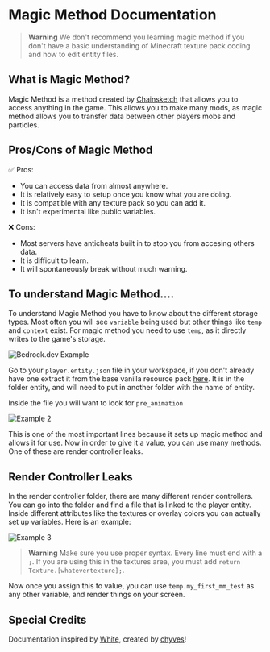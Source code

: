 # Magic Method Documentation

> **Warning**
> We don't recommend you learning magic method if you don't have a basic understanding of Minecraft texture pack coding and how to edit entity files.

## What is Magic Method?
Magic Method is a method created by [Chainsketch](https://www.youtube.com/@Chainsketch) that allows you to access anything in the game. This allows you to make many mods, as magic method allows you to transfer data between other players mobs and particles.

## Pros/Cons of Magic Method
✅ Pros:
 - You can access data from almost anywhere.
 - It is relatively easy to setup once you know what you are doing.
 - It is compatible with any texture pack so you can add it.
 - It isn't experimental like public variables.
 
❌ Cons:
 - Most servers have anticheats built in to stop you from accesing others data.
 - It is difficult to learn.
 - It will spontaneously break without much warning.

## To understand Magic Method....
To understand Magic Method you have to know about the different storage types. Most often you will see ```variable``` being used but other things like ```temp``` and ```context``` exist. For magic method you need to use ```temp```, as it directly writes to the game's storage.


![Bedrock.dev Example](https://user-images.githubusercontent.com/82107846/213821855-62a974d6-bee3-41bd-8a47-c4ae367b0139.png)

Go to your ```player.entity.json``` file in your workspace, if you don't already have one extract it from the base vanilla resource pack [here](https://aka.ms/resourcepacktemplate). It is in the folder entity, and will need to put in another folder with the name of entity.

Inside the file you will want to look for ```pre_animation```

![Example 2](https://user-images.githubusercontent.com/82107846/213822128-1c5b781f-e7bc-4416-a8bd-d0832ba9b7ee.png)

This is one of the most important lines because it sets up magic method and allows it for use. Now in order to give it a value, you can use many methods. One of these are render controller leaks.

## Render Controller Leaks
In the render controller folder, there are many different render controllers. You can go into the folder and find a file that is linked to the player entity. Inside different attributes like the textures or overlay colors you can actually set up variables. Here is an example:

![Example 3](https://user-images.githubusercontent.com/82107846/213823129-fd5e3dcd-0ca9-49c3-aee1-099c0c89f060.png)

> **Warning**
> Make sure you use proper syntax. Every line must end with a ```;```. If you are using this in the textures area, you must add ```return Texture.[whatevertexture];```.

Now once you assign this to value, you can use ```temp.my_first_mm_test``` as any other variable, and render things on your screen.



## Special Credits
Documentation inspired by [White](https://github.com/WhiteOnGitHub), created by [chyves](https://github.com/notchyves)!
